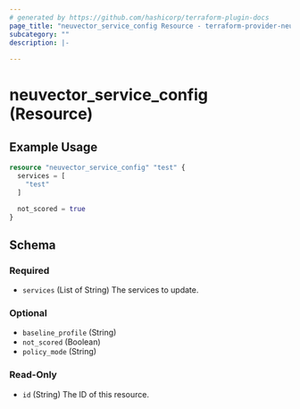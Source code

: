 ```yaml
---
# generated by https://github.com/hashicorp/terraform-plugin-docs
page_title: "neuvector_service_config Resource - terraform-provider-neuvector"
subcategory: ""
description: |-
  
---
```


# neuvector_service_config (Resource)



## Example Usage

```terraform
resource "neuvector_service_config" "test" {
  services = [
    "test"
  ]

  not_scored = true
}
```

<!-- schema generated by tfplugindocs -->
## Schema

### Required

- `services` (List of String) The services to update.

### Optional

- `baseline_profile` (String)
- `not_scored` (Boolean)
- `policy_mode` (String)

### Read-Only

- `id` (String) The ID of this resource.


